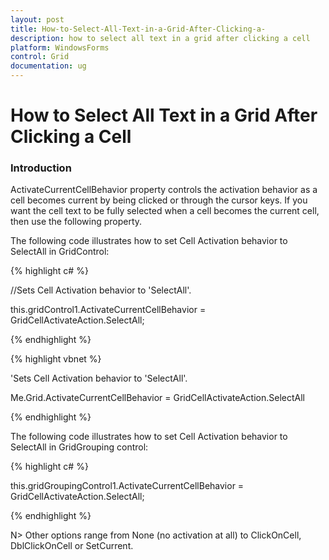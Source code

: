 ```yaml
---
layout: post
title: How-to-Select-All-Text-in-a-Grid-After-Clicking-a-
description: how to select all text in a grid after clicking a cell
platform: WindowsForms
control: Grid
documentation: ug
---
```


# How to Select All Text in a Grid After Clicking a Cell

### Introduction

ActivateCurrentCellBehavior property controls the activation behavior as a cell becomes current by being clicked or through the cursor keys. If you want the cell text to be fully selected when a cell becomes the current cell, then use the following property.

The following code illustrates how to set Cell Activation behavior to SelectAll in GridControl:

{% highlight c# %}



//Sets Cell Activation behavior to 'SelectAll'.

this.gridControl1.ActivateCurrentCellBehavior = GridCellActivateAction.SelectAll;


{% endhighlight %}

{% highlight vbnet %}



'Sets Cell Activation behavior to 'SelectAll'.

Me.Grid.ActivateCurrentCellBehavior = GridCellActivateAction.SelectAll


{% endhighlight %}

The following code illustrates how to set Cell Activation behavior to SelectAll in GridGrouping control:

{% highlight c# %}



this.gridGroupingControl1.ActivateCurrentCellBehavior = GridCellActivateAction.SelectAll;


{% endhighlight %}

N> Other options range from None (no activation at all) to ClickOnCell, DblClickOnCell or SetCurrent.

